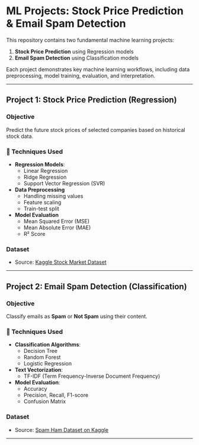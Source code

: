 # ML Projects: Stock Price Prediction & Email Spam Detection

This repository contains two fundamental machine learning projects:

1. **Stock Price Prediction** using Regression models
2. **Email Spam Detection** using Classification models

Each project demonstrates key machine learning workflows, including data preprocessing, model training, evaluation, and interpretation.

---

## Project 1: Stock Price Prediction (Regression)

### Objective
Predict the future stock prices of selected companies based on historical stock data.

### 🔧 Techniques Used
- **Regression Models**: 
  - Linear Regression
  - Ridge Regression
  - Support Vector Regression (SVR)
- **Data Preprocessing**
  - Handling missing values
  - Feature scaling
  - Train-test split
- **Model Evaluation**
  - Mean Squared Error (MSE)
  - Mean Absolute Error (MAE)
  - R² Score

### Dataset
- Source: [Kaggle Stock Market Dataset](https://www.kaggle.com/datasets/jacksoncrow/stock-market-dataset)

---

## Project 2: Email Spam Detection (Classification)

### Objective
Classify emails as **Spam** or **Not Spam** using their content.

### 🔧 Techniques Used
- **Classification Algorithms**:
  - Decision Tree
  - Random Forest
  - Logistic Regression
- **Text Vectorization**:
  - TF-IDF (Term Frequency-Inverse Document Frequency)
- **Model Evaluation**:
  - Accuracy
  - Precision, Recall, F1-score
  - Confusion Matrix

### Dataset
- Source: [Spam Ham Dataset on Kaggle](https://www.kaggle.com/code/ayhampar/spam-ham-dataset)

---

